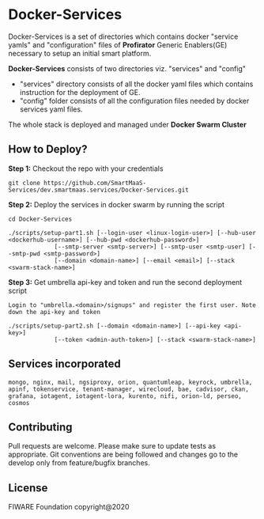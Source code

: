 # Docker-Services

Docker-Services is a set of directories which contains docker "service yamls" and "configuration" files of **Profirator** Generic Enablers(GE) necessary to setup an initial smart platform.

**Docker-Services** consists of two directories viz. "services" and "config"

- "services" directory consists of all the docker yaml files which contains instruction for the deployment of GE.
- "config" folder consists of all the configuration files needed by docker services yaml files.

The whole stack is deployed and managed under **Docker Swarm Cluster**

## How to Deploy?

**Step 1:** Checkout the repo with your credentials
```
git clone https://github.com/SmartMaaS-Services/dev.smartmaas.services/Docker-Services.git
```

**Step 2:** Deploy the services in docker swarm by running the script
```
cd Docker-Services

./scripts/setup-part1.sh [--login-user <linux-login-user>] [--hub-user <dockerhub-username>] [--hub-pwd <dockerhub-password>]
			 [--smtp-server <smtp-server>] [--smtp-user <smtp-user] [--smtp-pwd <smtp-password>]
			 [--domain <domain-name>] [--email <email>] [--stack <swarm-stack-name>]
```

**Step 3:** Get umbrella api-key and token and run the second deployment script
```
Login to "umbrella.<domain>/signups" and register the first user. Note down the api-key and token

./scripts/setup-part2.sh [--domain <domain-name>] [--api-key <api-key>]
			 [--token <admin-auth-token>] [--stack <swarm-stack-name>]
```

## Services incorporated
```
mongo, nginx, mail, ngsiproxy, orion, quantumleap, keyrock, umbrella, apinf, tokenservice, tenant-manager, wirecloud, bae, cadvisor, ckan, grafana, iotagent, iotagent-lora, kurento, nifi, orion-ld, perseo, cosmos
```

## Contributing

Pull requests are welcome. Please make sure to update tests as appropriate.
Git conventions are being followed and changes go to the develop only from feature/bugfix branches.

## License

FIWARE Foundation copyright@2020
